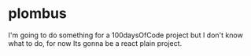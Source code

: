 # plombus
I'm going to do something for a 100daysOfCode project but I don't know what to do, for now Its gonna be a react plain project.

